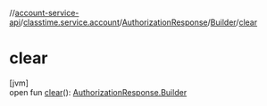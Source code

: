 //[account-service-api](../../../../index.md)/[classtime.service.account](../../index.md)/[AuthorizationResponse](../index.md)/[Builder](index.md)/[clear](clear.md)

# clear

[jvm]\
open fun [clear](clear.md)(): [AuthorizationResponse.Builder](index.md)
